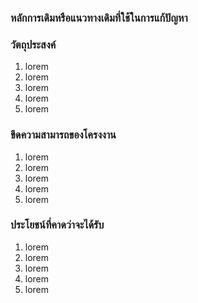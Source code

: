 ### หลักการเดิมหรือแนวทางเดิมที่ใช้ในการแก้ปัญหา




### วัตถุประสงค์
1. lorem
2. lorem
3. lorem
4. lorem
5. lorem

### ขีดความสามารถของโครงงาน
1. lorem
2. lorem
3. lorem
4. lorem
5. lorem

### ประโยชน์ที่คาดว่าจะได้รับ
1. lorem
2. lorem
3. lorem
4. lorem
5. lorem
